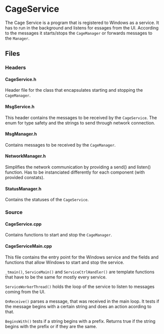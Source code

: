 # CageService
The Cage Service is a program that is registered to Windows as a service. It has to run in the background and listens for essages from the UI. According to the messages it starts/stops the `CageManager` or forwards messages to the `Manager`.

## Files

### Headers

#### CageService.h
Header file for the class that encapsulates starting and stopping the `CageManager`.

#### MsgService.h
This header contains the messages to be received by the `CageService`. The enum for type safety and the strings to send through network connection.

#### MsgManager.h
Contains messages to be received by the `CageManager`.

#### NetworkManager.h
Simplifies the network communication by providing a send() and listen() function. Has to be instanciated differently for each component (with provided constats).

#### StatusManager.h
Contains the statuses of the `CageService`.

### Source

#### CageService.cpp
Contains functions to start and stop the `CageManager`.

#### CageServiceMain.cpp
This file contains the entry point for the Windows service and the fields and functions that allow Windows to start and stop the service.

`_tmain()`, `ServiceMain()` and `ServiceCtrlHandler()` are template functions that have to be the same for mostly every service.

`ServiceWorkerThread()` holds the loop of the service to listen to messages coming from the UI.

`OnReceive()` parses a message, that was received in the main loop. It tests if the message begins with a certain string and does an action acording to that.

`BeginsWith()` tests if a string begins with a prefix. Returns true if the string begins with the prefix or if they are the same.

